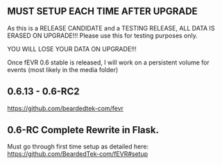 <!-- https://developers.home-assistant.io/docs/add-ons/presentation#keeping-a-changelog -->
## MUST SETUP EACH TIME AFTER UPGRADE
As this is a RELEASE CANDIDATE and a TESTING RELEASE, ALL DATA IS ERASED ON UPGRADE!!!
Please use this for testing purposes only.

YOU WILL LOSE YOUR DATA ON UPGRADE!!!

Once fEVR 0.6 stable is released, I will work on a persistent volume for events (most likely in the media folder)

## 0.6.13 - 0.6-RC2
https://github.com/beardedtek-com/fevr

## 0.6-RC Complete Rewrite in Flask.
Must go through first time setup as detailed here:
https://github.com/BeardedTek-com/fEVR#setup